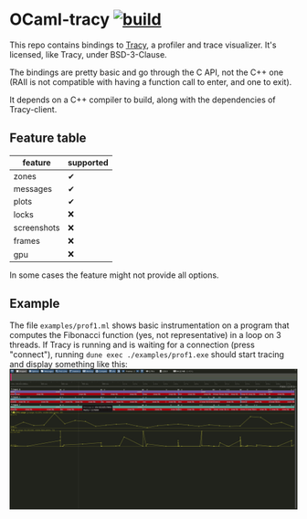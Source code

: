 # OCaml-tracy [![build](https://github.com/AestheticIntegration/ocaml-tracy/actions/workflows/build.yml/badge.svg)](https://github.com/AestheticIntegration/ocaml-tracy/actions/workflows/build.yml)

This repo contains bindings to [Tracy](https://github.com/wolfpld/tracy),
a profiler and trace visualizer. It's licensed, like Tracy, under
BSD-3-Clause.

The bindings are pretty basic and go through the C API, not the C++ one (RAII is
not compatible with having a function call to enter, and one to exit).

It depends on a C++ compiler to build, along with the dependencies
of Tracy-client.

## Feature table

| feature | supported |
|------|---|
| zones | ✔ |
| messages | ✔ |
| plots | ✔ |
| locks | ❌ |
| screenshots | ❌ |
| frames | ❌ |
| gpu | ❌ |

In some cases the feature might not provide all options.


## Example

The file `examples/prof1.ml` shows basic instrumentation on a program that computes
the Fibonacci function (yes, not representative) in a loop on 3 threads.
If Tracy is running and is waiting for a connection (press "connect"),
running `dune exec ./examples/prof1.exe` should start tracing
and display something like this: ![tracy screenshot](screen1.png)
